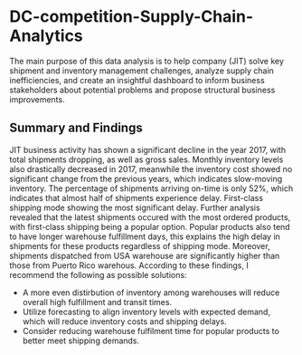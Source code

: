 # DC-competition-Supply-Chain-Analytics

The main purpose of this data analysis is to help company (JIT) solve key shipment and inventory management challenges, analyze supply chain inefficiencies, and create an insightful dashboard to inform business stakeholders about potential problems and propose structural business improvements. 

## Summary and Findings

JIT business activity has shown a significant decline in the year 2017, with total shipments dropping, as well as gross sales. Monthly inventory levels also drastically decreased in 2017, meanwhile the inventory cost showed no significant change from the previous years, which indicates slow-moving inventory. The percentage of shipments arriving on-time is only 52%, which indicates that almost half of shipments experience delay. First-class shipping mode showing the most significant delay. Further analysis revealed that the latest shipments occured with the most ordered products, with first-class shipping being a popular option. Popular products also tend to have longer warehouse fulfillment days, this explains the high delay in shipments for these products regardless of shipping mode. Moreover, shipments dispatched from USA warehouse are significantly higher than those from Puerto Rico warehous. According to these findings, I recommend the following as possible solutions:
- A more even distirbution of inventory among warehouses will reduce overall high fulfillment and transit times.
- Utilize forecasting to align inventory levels with expected demand, which will reduce inventory costs and shipping delays.
- Consider reducing warehouse fulfilment time for popular products to better meet shipping demands. 

